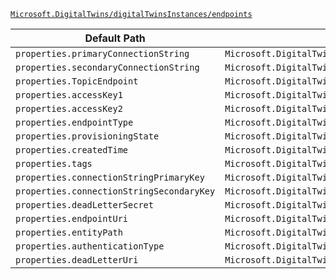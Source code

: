 [`Microsoft.DigitalTwins/digitalTwinsInstances/endpoints`](https://docs.microsoft.com/en-us/azure/templates/microsoft.digitaltwins/digitaltwinsinstances/endpoints)

| Default Path | Alias |
|---|---|
| `properties.primaryConnectionString` | `Microsoft.DigitalTwins/digitalTwinsInstances/endpoints/primaryConnectionString` |
| `properties.secondaryConnectionString` | `Microsoft.DigitalTwins/digitalTwinsInstances/endpoints/secondaryConnectionString` |
| `properties.TopicEndpoint` | `Microsoft.DigitalTwins/digitalTwinsInstances/endpoints/TopicEndpoint` |
| `properties.accessKey1` | `Microsoft.DigitalTwins/digitalTwinsInstances/endpoints/accessKey1` |
| `properties.accessKey2` | `Microsoft.DigitalTwins/digitalTwinsInstances/endpoints/accessKey2` |
| `properties.endpointType` | `Microsoft.DigitalTwins/digitalTwinsInstances/endpoints/endpointType` |
| `properties.provisioningState` | `Microsoft.DigitalTwins/digitalTwinsInstances/endpoints/provisioningState` |
| `properties.createdTime` | `Microsoft.DigitalTwins/digitalTwinsInstances/endpoints/createdTime` |
| `properties.tags` | `Microsoft.DigitalTwins/digitalTwinsInstances/endpoints/tags` |
| `properties.connectionStringPrimaryKey` | `Microsoft.DigitalTwins/digitalTwinsInstances/endpoints/connectionStringPrimaryKey` |
| `properties.connectionStringSecondaryKey` | `Microsoft.DigitalTwins/digitalTwinsInstances/endpoints/connectionStringSecondaryKey` |
| `properties.deadLetterSecret` | `Microsoft.DigitalTwins/digitalTwinsInstances/endpoints/deadLetterSecret` |
| `properties.endpointUri` | `Microsoft.DigitalTwins/digitalTwinsInstances/endpoints/endpointUri` |
| `properties.entityPath` | `Microsoft.DigitalTwins/digitalTwinsInstances/endpoints/entityPath` |
| `properties.authenticationType` | `Microsoft.DigitalTwins/digitalTwinsInstances/endpoints/authenticationType` |
| `properties.deadLetterUri` | `Microsoft.DigitalTwins/digitalTwinsInstances/endpoints/deadLetterUri` |

